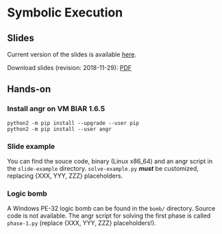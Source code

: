 # Symbolic Execution

## Slides

Current version of the slides is available [here](https://docs.google.com/presentation/d/e/2PACX-1vR7ZG-wQu9SvGA2wv7GFn2pLU9z3N_yAfoqiHRgn5I3RU-9k9XTEsjdKHZBUshau3TBY1fLZe2vnHmx/pub?start=false&loop=false&delayms=3000).

Download slides (revision: 2018-11-29): [PDF](symbolic-execution.pdf)

## Hands-on

### Install angr on VM BIAR 1.6.5

```
python2 -m pip install --upgrade --user pip
python2 -m pip install --user angr
```

### Slide example

You can find the souce code, binary (Linux x86_64) and an angr script in the `slide-example` directory. `solve-example.py` ***must*** be customized, replacing {XXX, YYY, ZZZ} placeholders.

### Logic bomb

A Windows PE-32 logic bomb can be found in the `bomb/` directory. Source code is not available. The angr script for solving the first phase is called `phase-1.py` (replace {XXX, YYY, ZZZ} placeholders!).
